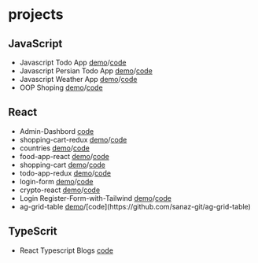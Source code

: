 # projects


## JavaScript
- Javascript Todo App [demo](https://sanaz-git.github.io/javascript-todo-app/)/[code](https://github.com/sanaz-git/javascript-todo-app?tab=readme-ov-file)
- Javascript Persian Todo App [demo](https://sanaz-git.github.io/javascript-persian-todo-app/)/[code](https://github.com/sanaz-git/javascript-persian-todo-app)
- Javascript Weather App [demo](https://sanaz-git.github.io/javascript-weather-app/)/[code](https://github.com/sanaz-git/javascript-weather-app)
- OOP Shoping [demo](https://sanaz-git.github.io/oop-shoping/)/[code](https://github.com/sanaz-git/oop-shoping)

## React
- Admin-Dashbord  [code](https://github.com/sanaz-git/admin-dashbord)
- shopping-cart-redux [demo](https://shopping-cart-redux-chi.vercel.app/products)/[code](https://github.com/sanaz-git/shopping-cart-redux)
- countries [demo](https://countries-9uei.vercel.app/countries)/[code](https://github.com/sanaz-git/countries)
- food-app-react [demo](https://food-app-react-chi.vercel.app/products)/[code](https://github.com/sanaz-git/food-app-react)
- shopping-cart [demo](https://shopping-cart-sanaz-git.vercel.app/products)/[code](https://github.com/sanaz-git/shopping-cart)
- todo-app-redux [demo](https://todo-app-redux-nine.vercel.app/)/[code](https://github.com/sanaz-git/todo-app-redux)
- login-form [demo](https://login-form-two-liart.vercel.app/signup)/[code](https://github.com/sanaz-git/login-form)
- crypto-react [demo](https://crypto-react-ten.vercel.app/)/[code](https://github.com/sanaz-git/crypto-react?tab=readme-ov-file)
- Login Register-Form-with-Tailwind [demo](https://sanaz-git.github.io/)/[code](https://github.com/sanaz-git/login-register-form?tab=readme-ov-file)
- ag-grid-table [demo]([https://sanaz-git.github.io/](https://fluffy-duckanoo-a73256.netlify.app/))/[code](https://github.com/sanaz-git/ag-grid-table)

  
## TypeScrit 
- React Typescript Blogs  [code](https://github.com/sanaz-git/react-typescript-blogs)






